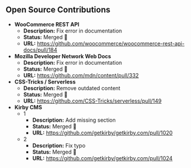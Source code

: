 ## Open Source Contributions

- **WooCommerce REST API**
  - **Description:** Fix error in documentation
  - **Status:** Merged 🎉
  - **URL:** https://github.com/woocommerce/woocommerce-rest-api-docs/pull/184
- **Mozilla Developer Network Web Docs**
  - **Description:** Fix error in documentation
  - **Status:** Merged 🎉
  - **URL:** https://github.com/mdn/content/pull/332
- **CSS-Tricks / Serverless**
  - **Description:** Remove outdated content
  - **Status:** Merged 🎉
  - **URL:** https://github.com/CSS-Tricks/serverless/pull/149
- **Kirby CMS**
  - 1
    - **Description:** Add missing section
    - **Status:** Merged 🎉
    - **URL:** https://github.com/getkirby/getkirby.com/pull/1020
  - 2
    - **Description:** Fix typo
    - **Status:** Merged 🎉
    - **URL:** https://github.com/getkirby/getkirby.com/pull/1024
